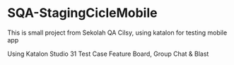 # SQA-StagingCicleMobile
This is small project from Sekolah QA Cilsy, using katalon for testing mobile app

Using Katalon Studio 31 Test Case
Feature Board, Group Chat & Blast
